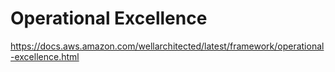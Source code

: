 # Operational Excellence

https://docs.aws.amazon.com/wellarchitected/latest/framework/operational-excellence.html
